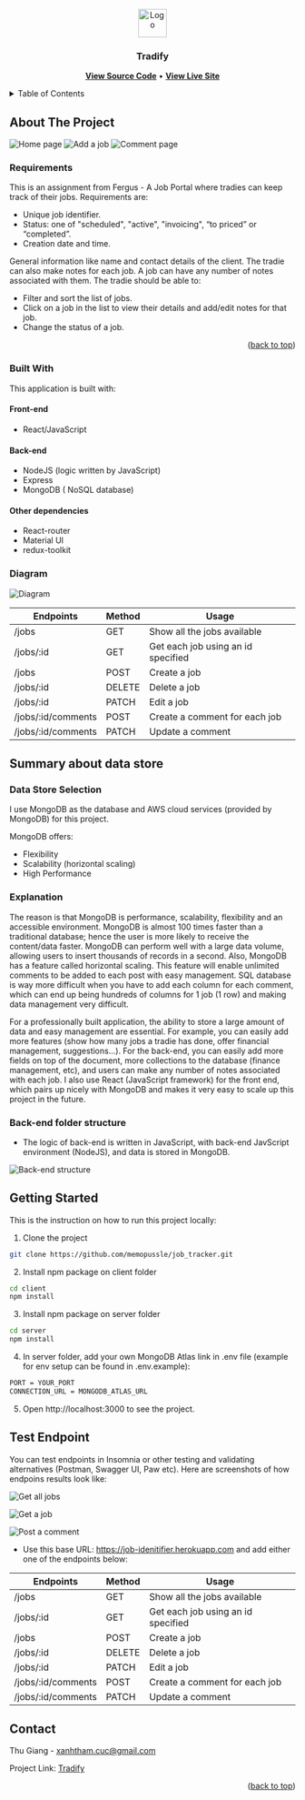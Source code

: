 <!-- PROJECT LOGO -->
<br />
<div align="center" id="#readme-top">
  <a href="https://job-idenitifier.herokuapp.com/">
    <img src="./logo.png" alt="Logo" width="50" height="50">
  </a>

  <h3 align="center">Tradify</h3>
 <p align="center">

  <strong><a href="https://github.com/memopussle/job_tracker">View Source Code<a></strong>
 •
<strong><a href="https://job-idenitifier.herokuapp.com/">View Live Site</a></strong>
  
 </p>

</div>

<!-- TABLE OF CONTENTS -->
<details>
  <summary>Table of Contents</summary>
  <ol>
    <li>
      <a href="#about-the-project">About The Project</a>
      <ul>
       <li><a href="#requirements">Requirements</a></li>
        <li><a href="#built-with">Built With</a></li>
        <li><a href="#built-with">Diagram</a></li>
      </ul>
    </li>
     <li>
      <a href="#data-store-selection">Summary about data store</a>
      <ul>
        <li><a href="#Summary-about-data-store">Data Store Selection</a></li>
        <li><a href="#explanation">Explanation</a></li>
        <li><a href="#Back-end-folder-structure">Back-end Folder Structure</a></li>
      </ul>
    </li>
    <li>
      <a href="#getting-started">Getting Started</a>
      <ul>
        <li><a href="#installation">Installation</a></li>
        <li><a href="#Test-Endpoint">Test endpoints</a></li>
      </ul>
    </li>

 
  </ol>
</details>

<!-- ABOUT THE PROJECT -->

## About The Project
![Home page](/diagram/tradify-homepage.PNG)
![Add a job](/diagram/addjob.PNG)
![Comment page](/diagram/cmments.PNG)

### Requirements

This is an assignment from Fergus - A Job Portal where tradies can keep track of their jobs. Requirements are:

- Unique job identifier.
- Status: one of "scheduled", "active", "invoicing", “to priced” or “completed”.
- Creation date and time.

 General information like name and contact details of the client. The tradie can also make
notes for each job. A job can have any number of notes associated with them. The tradie
should be able to:

+ Filter and sort the list of jobs.
+ Click on a job in the list to view their details and add/edit notes for that job.
+ Change the status of a job.
<p align="right">(<a href="#readme-top">back to top</a>)</p>

### Built With

This application is built with:
 
#### Front-end
- React/JavaScript

#### Back-end
- NodeJS (logic written by JavaScript)
- Express
- MongoDB ( NoSQL database)

#### Other dependencies

- React-router
- Material UI
- redux-toolkit


### Diagram

![Diagram](/diagram/diagram.png)

| Endpoints    | Method  | Usage|
| ------------- | ------------- | -------- |
| /jobs       | GET | Show all the jobs available         |
| /jobs/:id      | GET      | Get each job using an id specified  |
| /jobs     | POST      | Create a job  |
| /jobs/:id     | DELETE   | Delete a job  |
| /jobs/:id     | PATCH   | Edit a job  |
| /jobs/:id/comments     | POST  | Create a comment for each job  |
| /jobs/:id/comments     | PATCH  | Update a comment  |


<!-- data store Summary --->
## Summary about data store
 
### Data Store Selection

I use MongoDB as the database and AWS cloud services (provided by MongoDB) for this project. 

MongoDB offers: 
- Flexibility
- Scalability (horizontal scaling)
- High Performance 

### Explanation

The reason is that MongoDB is performance, scalability, flexibility and an accessible environment. MongoDB is almost 100 times faster than a traditional database; hence the user is more likely to receive the content/data faster. MongoDB can perform well with a large data volume, allowing users to insert thousands of records in a second. Also, MongoDB has a feature called horizontal scaling. This feature will enable unlimited comments to be added to each post with easy management. SQL database is way more difficult when you have to add each column for each comment, which can end up being hundreds of columns for 1 job (1 row) and making data management very difficult. 

For a professionally built application, the ability to store a large amount of data and easy management are essential. For example, you can easily add more features (show how many jobs a tradie has done, offer financial management, suggestions...). For the back-end, you can easily add more fields on top of the document, more collections to the database (finance management, etc), and users can make any number of notes associated with each job. I also use React (JavaScript framework) for the front end, which pairs up nicely with MongoDB and makes it very easy to scale up this project in the future. 


### Back-end folder structure

- The logic of back-end is written in JavaScript, with back-end JavScript environment (NodeJS), and data is stored in MongoDB. 


![Back-end structure](/diagram/folder-structur.png)

<!-- GETTING STARTED -->

## Getting Started

This is the instruction on how to run this project locally:

1. Clone the project

```sh
git clone https://github.com/memopussle/job_tracker.git
```

2. Install npm package on client folder

```sh
cd client
npm install
```

3. Install npm package on server folder


```sh
cd server
npm install
```
4. In server folder, add your own MongoDB Atlas link in .env file (example for env setup can be found in .env.example):

```sh
PORT = YOUR_PORT
CONNECTION_URL = MONGODB_ATLAS_URL
```

5. Open http://localhost:3000 to see the project.


## Test Endpoint

You can test endpoints in Insomnia or other testing and validating alternatives (Postman, Swagger UI, Paw etc). Here are screenshots of how endpoins results look like:

![Get all jobs](/diagram/getjobs.PNG)

![Get a job](/diagram/geteachjob.PNG)

![Post a comment](/diagram/postcomment.PNG)


- Use this base URL: https://job-idenitifier.herokuapp.com and add either one of the endpoints below: 

| Endpoints    | Method  | Usage|
| ------------- | ------------- | -------- |
| /jobs       | GET | Show all the jobs available         |
| /jobs/:id      | GET      | Get each job using an id specified  |
| /jobs     | POST      | Create a job  |
| /jobs/:id     | DELETE   | Delete a job  |
| /jobs/:id     | PATCH   | Edit a job  |
| /jobs/:id/comments     | POST  | Create a comment for each job  |
| /jobs/:id/comments     | PATCH  | Update a comment  |



## Contact

Thu Giang - xanhtham.cuc@gmail.com 

Project Link: [Tradify](https://github.com/memopussle/job_tracker)

<p align="right">(<a href="#readme-top">back to top</a>)</p>
